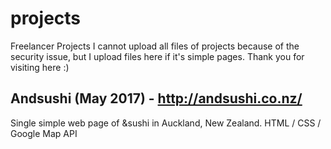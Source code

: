 # projects
Freelancer Projects
I cannot upload all files of projects because of the security issue,
but I upload files here if it's simple pages.
Thank you for visiting here :)



## Andsushi (May 2017) - http://andsushi.co.nz/
Single simple web page of &sushi in Auckland, New Zealand.
HTML / CSS / Google Map API


